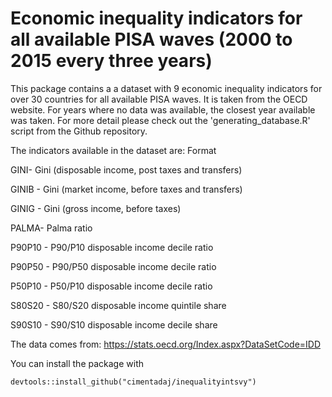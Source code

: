 # Economic inequality indicators for all available PISA waves (2000 to 2015 every three years)

This package contains a a dataset with 9 economic inequality indicators for over 30 countries for all available PISA waves.
It is taken from the OECD website. For years where no data was available, the closest year available was taken.
For more detail please check out the 'generating_database.R' script from the Github repository.

The indicators available in the dataset are:
Format

GINI- Gini (disposable income, post taxes and transfers)

GINIB - Gini (market income, before taxes and transfers)

GINIG - Gini (gross income, before taxes)

PALMA- Palma ratio

P90P10 - P90/P10 disposable income decile ratio

P90P50 - P90/P50 disposable income decile ratio

P50P10 - P50/P10 disposable income decile ratio

S80S20 - S80/S20 disposable income quintile share

S90S10 - 	S90/S10 disposable income decile share

The data comes from: https://stats.oecd.org/Index.aspx?DataSetCode=IDD

You can install the package with

```{r}
devtools::install_github("cimentadaj/inequalityintsvy")
```